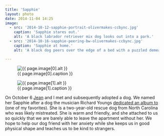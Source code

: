 ```yaml
---
title: 'Sapphie'
layout: photo
date: 2014-11-04 14:25
image:
  - src: '2014-10-12-sapphie-portrait-olivermakes-ccbync.jpg'
    caption: 'Sapphie stares out.'
    alt: 'A black labrador retriever mix dog looks out into a park.'
  - src: '2014-10-16-sapphie-peering-bw-olivermakes-ccbync.jpg'
    caption: 'Sapphie at home.'
    alt: 'A black dog peers over the edge of a bed with a puzzled demeanor.'

---
```


<figure class="full"> 
  <img
    src="{{ site.image_url }}/{{ page.image[0].src }}" 
    sizes="{{ site.photo_sizes }}"  
    srcset="{% for srcset in site.srcset %}{{ site.image_url }}/{{ site.srcset[forloop.index0] }}/{{ page.image[0].src }} {{ site.srcset[forloop.index0] }}w{% if forloop.last == false %}, {% endif %}{% endfor %}"
    alt="{{ page.image[0].alt }}"
  >
  <figcaption>{{ page.image[0].caption }}</figcaption>
</figure>

<figure class="full"> 
  <img
    src="{{ site.image_url }}/{{ page.image[1].src }}" 
    sizes="{{ site.photo_sizes }}"  
    srcset="{% for srcset in site.srcset %}{{ site.image_url }}/{{ site.srcset[forloop.index0] }}/{{ page.image[1].src }} {{ site.srcset[forloop.index0] }}w{% if forloop.last == false %}, {% endif %}{% endfor %}"
    alt="{{ page.image[1].alt }}"
  >
  <figcaption>{{ page.image[1].caption }}</figcaption>
</figure>

On <time datetime="2014-10-06">October 6</time> [Jean](http://jeancflanagan.com) and I met and subsequently adopted a dog. We named her Sapphie after a dog the musician Richard Youngs [dedicated an album to](http://www.jagjaguwar.com/onesheet.php?cat=JAG019) (one of my favorites). She is a two-year-old rescue dog from North Carolina who was likely mistreated. She is warm and friendly, and she attached to us so quickly that we are barely able to leave the apartment without her. We hope to help our dog friend with her anxiety while she keeps us in good physical shape and teaches us to be kind to strangers.